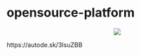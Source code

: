 # opensource-platform
<p align="center">
  <img src="[https://user-images.githubusercontent.com/(略)/test.jpg](https://user-images.githubusercontent.com/93763065/211138779-29c888fb-2631-4a0b-a01e-5fb40bf5b1bc.png)" />
</p>
https://autode.sk/3IsuZBB
